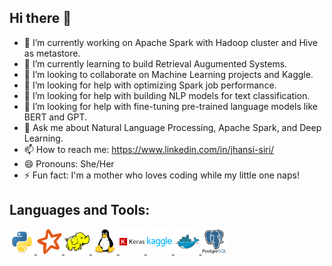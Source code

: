 ## Hi there 👋

<!--
**siri1331/siri1331** is a ✨ _special_ ✨ repository because its `README.md` (this file) appears on your GitHub profile.

Here are some ideas to get you started: -->

- 🔭 I’m currently working on Apache Spark with Hadoop cluster and Hive as metastore.
- 🌱 I’m currently learning to build Retrieval Augumented Systems. 
- 👯 I’m looking to collaborate on Machine Learning projects and Kaggle.
- 🤔 I’m looking for help with optimizing Spark job performance.
- 🤔 I’m looking for help with building NLP models for text classification.
- 🤔 I’m looking for help with fine-tuning pre-trained language models like BERT and GPT.
- 💬 Ask me about  Natural Language Processing, Apache Spark, and Deep Learning.
- 📫 How to reach me: https://www.linkedin.com/in/jhansi-siri/
- 😄 Pronouns: She/Her
- ⚡ Fun fact: I'm a mother who loves coding while my little one naps!


## Languages and Tools:

<p align="left">
  <a href="https://www.python.org" target="_blank" rel="noreferrer">
    <img src="https://raw.githubusercontent.com/devicons/devicon/master/icons/python/python-original.svg" alt="python" width="40" height="40"/>
  </a>
  <a href="https://spark.apache.org/" target="_blank" rel="noreferrer">
    <img src="https://github.com/devicons/devicon/blob/master/icons/apachespark/apachespark-original.svg" alt="apache spark" width="40" height="40"/>
  </a>
  <a href="https://hadoop.apache.org/" target="_blank" rel="noreferrer">
    <img src="https://github.com/devicons/devicon/blob/master/icons/hadoop/hadoop-original.svg" alt="hadoop" width="40" height="40"/>
  </a>
  <a href="https://www.linux.org" target="_blank" rel="noreferrer">
    <img src="https://raw.githubusercontent.com/devicons/devicon/master/icons/linux/linux-original.svg" alt="linux" width="40" height="40"/>
  </a>
    <a href="https://keras.io/" target="_blank" rel="noreferrer">
    <img src="https://github.com/devicons/devicon/blob/master/icons/keras/keras-original-wordmark.svg" alt="Keras" width="40" height="40"/>
  </a>
  <a href="https://www.kaggle.com" target="_blank" rel="noreferrer">
    <img src="https://github.com/devicons/devicon/blob/master/icons/kaggle/kaggle-original-wordmark.svg" alt="Kaggle" width="40" height="40"/>
  </a>
    <a href="https://www.docker.com/" target="_blank" rel="noreferrer">
    <img src="https://raw.githubusercontent.com/devicons/devicon/master/icons/docker/docker-original.svg" alt="docker" width="40" height="40"/>
  </a>
    <a href="https://www.postgrsql.org/" target="_blank" rel="noreferrer">
    <img src="https://github.com/devicons/devicon/blob/master/icons/postgresql/postgresql-original-wordmark.svg" alt="docker" width="40" height="40"/>
  </a>
</p>
